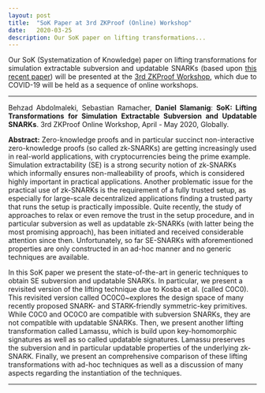```yaml
---
layout: post
title:  "SoK Paper at 3rd ZKProof (Online) Workshop"
date:   2020-03-25
description: Our SoK paper on lifting transformations...
---
```


<p class="blockquote" align="justify">Our SoK (Systematization of Knowledge) paper on lifting transformations for simulation extractable subversion and updatable SNARKs (based upon <a href="https://eprint.iacr.org/2020/062" target="_blank"> this recent paper</a>) will be presented at the <a href="https://zkproof.org/events/workshop3/" target="_blank">3rd ZKProof Workshop</a>, which due to COVID-19 will be held as a sequence of online workshops. 

<hr> 
<p class="blockquote" align="justify">Behzad Abdolmaleki, Sebastian Ramacher, <b>Daniel Slamanig</b>: <b>SoK: Lifting Transformations for Simulation
Extractable Subversion and Updatable SNARKs</b>. 3rd ZKProof Online Workshop, April - May 2020, Globally.</p>

<p><b>Abstract:</b> Zero-knowledge proofs and in particular succinct non-interactive zero-knowledge proofs (so called zk-SNARKs) are getting increasingly used in real-world applications, with cryptocurrencies being the prime example. Simulation extractability (SE) is a strong security notion of zk-SNARKs which informally ensures non-malleability of proofs, which is considered highly important in practical applications. Another problematic issue for the practical use of zk-SNARKs is the requirement of a fully trusted setup, as especially for large-scale decentralized applications finding a trusted party that runs the setup is practically impossible. Quite recently, the study of approaches to relax or even remove the trust in the setup procedure, and in particular subversion as well as updatable zk-SNARKs (with latter being the most promising approach), has been initiated and received considerable attention since then. Unfortunately, so far SE-SNARKs with aforementioned properties are only constructed in an ad-hoc manner and no generic techniques are available. 

In this SoK paper we present the state-of-the-art in generic techniques to obtain SE subversion and updatable SNARKs. In particular, we present a revisited version of the lifting technique due to Kosba et al. (called C0C0). This revisited version called OC0C0~explores the design space of many recently proposed SNARK- and STARK-friendly symmetric-key primitives. While C0C0 and OC0C0 are compatible with subversion SNARKs, they are not compatible with updatable SNARKs. Then, we present another lifting transformation called Lamassu, which is build upon key-homomorphic signatures as well as so called updatable signatures. Lamassu preserves the subversion and in particular updatable properties of the underlying zk-SNARK. Finally, we present an comprehensive comparison of these lifting transformations with ad-hoc techniques as well as a discussion of many aspects regarding the instantiation of the techniques.</p>
<hr> 
